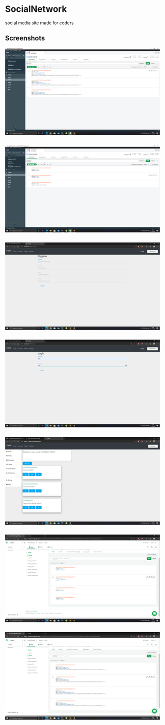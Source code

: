 # SocialNetwork
social media site made for coders

## Screenshots

![Image](https://github.com/Attupatil/SocialNetwork/blob/master/ScreenShot/Screenshot%20(50).png "Attupatil_SocialNetwork/Coplat")
##
![Image](https://github.com/Attupatil/SocialNetwork/blob/master/ScreenShot/Screenshot%20(51).png "Attupatil_SocialNetwork/Coplat")
##
![Image](https://github.com/Attupatil/SocialNetwork/blob/master/ScreenShot/Screenshot%20(59).png "Attupatil_SocialNetwork/Coplat")
##
![Image](https://github.com/Attupatil/SocialNetwork/blob/master/ScreenShot/Screenshot%20(60).png "Attupatil_SocialNetwork/Coplat")
##
![Image](https://github.com/Attupatil/SocialNetwork/blob/master/ScreenShot/Screenshot%20(64).png "Attupatil_SocialNetwork/Coplat")
##
![Image](https://github.com/Attupatil/SocialNetwork/blob/master/ScreenShot/Screenshot%20(62).png "Attupatil_SocialNetwork/Coplat")
##
![Image](https://github.com/Attupatil/SocialNetwork/blob/master/ScreenShot/Screenshot%20(63).png "Attupatil_SocialNetwork/Coplat")
